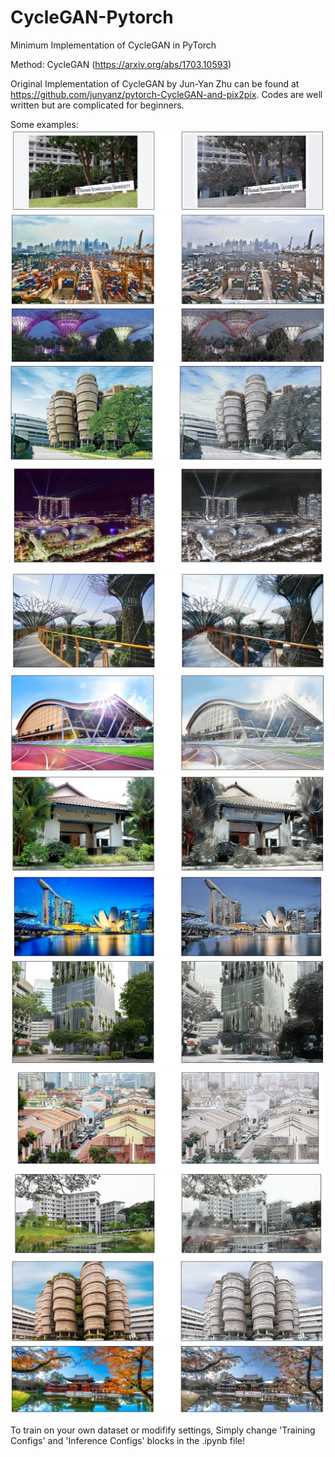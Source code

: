 # CycleGAN-Pytorch
Minimum Implementation of CycleGAN in PyTorch


Method: CycleGAN (https://arxiv.org/abs/1703.10593)

Original Implementation of CycleGAN by Jun-Yan Zhu can be found at https://github.com/junyanz/pytorch-CycleGAN-and-pix2pix.
Codes are well written but are complicated for beginners. 


Some examples:
![pic1](./pics/004.jpg)
![pic2](./pics/033.jpg)
![pic3](./pics/055.jpg)
![pic4](./pics/082.jpg)
![pic5](./pics/252.jpg)
![pic6](./pics/309.jpg)
![pic7](./pics/394.jpg)
![pic8](./pics/465.jpg)
![pic9](./pics/606.jpg)
![pic10](./pics/693.jpg)
![pic11](./pics/774.jpg)
![pic12](./pics/886.jpg)
![pic13](./pics/941.jpg)
![pic14](./pics/969.jpg)


To train on your own dataset or modifify settings,
Simply change 'Training Configs' and 'Inference Configs' blocks in the .ipynb file!
